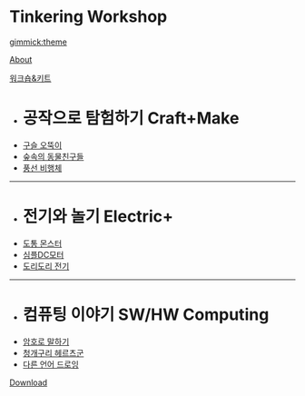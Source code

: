 <!--
  -- Name of your wiki
  -- Do NOT remove the leading `#` character.
  -->

# Tinkering Workshop


<!--
  -- Default theme
  -- (Read: http://dynalon.github.io/mdwiki/#!customizing.md#Theme_chooser)
  -->

[gimmick:theme](spacelab)


<!--
  -- Navigation
  -- (Read: http://dynalon.github.io/mdwiki/#!quickstart.md#Adding_a_navigation)
  -->

[About](pages/about.md)

[워크숍&키트]()

  * # 공작으로 탐험하기 Craft+Make
  * [구슬 오뚝이](pages/subitem1.md)
  * [숲속의 동물친구들](pages/subitem2.md)
  * [풍선 비행체](pages/subitem2.md)
  - - - -
  * # 전기와 놀기 Electric+
  * [도통 몬스터](pages/subitem3.md)
  * [심플DC모터](pages/subitem3.md)
  * [도리도리 전기](pages/subitem3.md)
  - - - -
  * # 컴퓨팅 이야기 SW/HW Computing
  * [암호로 말하기](pages/subitem2.md)
  * [청개구리 헤르츠군](kits/green_frog_bird.md)
  * [다른 언어 드로잉](kits/MiniWorkshopTemplate.md)  
  
[Download](pages/download.md)

<!-- A more complex navigation example: ----------------------------------------

[Menu Item 1]()

  * # SubMenu Heading 1
  * [SubMenu Item 1](pages/subitem1.md)
  * [SubMenu Item 2](pages/subitem2.md)
  - - - -
  * # SubMenu Heading 2
  * [SubMenu Item 3](pages/subitem3.md)
  - - - -
  * # SubMenu Heading 3
  * [SubMenu Item 3](pages/subitem3.md)

[Menu Item 2](pages/item2.md)

[Menu Item 3](pages/item3.md)

---------------------------------------------------------------------------- -->

<!--
  -- Change the Language
  -- Could be useful when there's more than one language wiki.
  -->

<!--
[Change the Language]()

  * [English (United States)](/en_US/)
  * [English (United Kingdom)](/en_GB/)
  * [Italian](/it/)
-->

<!--
  -- Let the user choose a theme
  -- (Read: http://dynalon.github.io/mdwiki/#!quickstart.md#Adding_a_navigation)
  -->

<!--
[gimmick:themechooser](Choose theme)
-->
